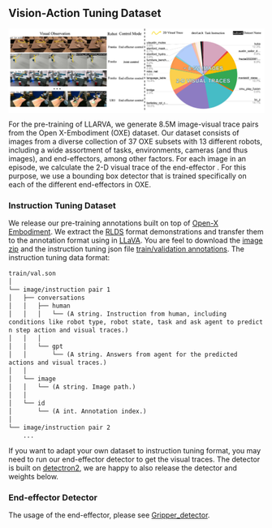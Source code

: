 ## Vision-Action Tuning Dataset
<p align="center"> <img src='docs/dataset.jpg' align="center" > </p>
For the pre-training of LLARVA, we generate 8.5M image-visual trace pairs from the Open X-Embodiment (OXE) dataset. Our dataset consists of images from a diverse collection of 37 OXE subsets with 13 different robots, including a wide assortment of tasks, environments, cameras (and thus images), and end-effectors, among other factors. For each image in an episode, we calculate the 2-D visual trace of the end-effector 
. For this purpose, we use a bounding box detector that is trained specifically on each of the different end-effectors in OXE.


### Instruction Tuning Dataset
We release our pre-training annotations built on top of [Open-X Embodiment](https://github.com/google-deepmind/open_x_embodiment). We extract the [RLDS](https://github.com/google-research/rlds#dataset-format) format
demonstrations and transfer them to the annotation format using in [LLaVA](https://github.com/haotian-liu/LLaVA/blob/main/docs/Data.md). You are feel to download the [image zip](https://drive.google.com/file/d/1CMJA_9YpWmQvh1Uz1VWWUgnOKEz57lqW/view?usp=sharing) and the instruction tuning json file [train/validation annotations](https://drive.google.com/drive/folders/1du-MdMQfL5x-lsjnQ9ig1b5ddxxl8xR0?usp=sharing). The instruction tuning data format:

```angular2html
train/val.son
│ 
└── image/instruction pair 1
│   ├── conversations 
│   │   ├── human 
│   │   │   └── (A string. Instruction from human, including conditions like robot type, robot state, task and ask agent to predict n step action and visual traces.)
│   │   │
│   │   └── gpt
│   │       └── (A string. Answers from agent for the predicted actions and visual traces.)
│   │
│   └── image
│   │   └── (A string. Image path.)
│   │
│   └── id 
│       └── (A int. Annotation index.)         
│
└── image/instruction pair 2
    ... 
```

If you want to adapt your own dataset to instruction tuning format, you may need to run our end-effector detector to get the visual
traces. The detector is built on [detectron2](https://github.com/facebookresearch/detectron2), we are happy to also release the detector and weights below. 


### End-effector Detector

The usage of the end-effector, please see [Gripper_detector](https://github.com/Dantong88/Gripper_detector).

